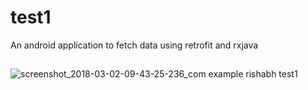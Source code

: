 # test1
An android application to fetch data using retrofit and rxjava


##

![screenshot_2018-03-02-09-43-25-236_com example rishabh test1](https://user-images.githubusercontent.com/20254963/36883213-a3bb91ea-1dfe-11e8-8661-234bb15fb837.png)

##
